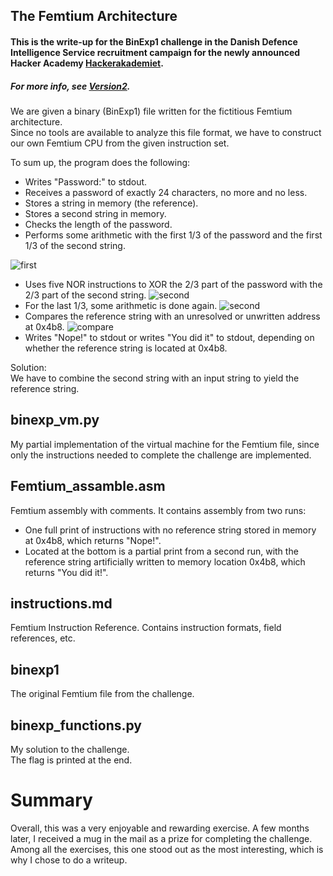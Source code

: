 ## The Femtium Architecture 
#### This is the write-up for the BinExp1 challenge in the Danish Defence Intelligence Service recruitment campaign for the newly announced Hacker Academy [Hackerakademiet]. 
##### For more info, see [Version2].


We are given a binary (BinExp1) file written for the fictitious Femtium architecture.  
Since no tools are available to analyze this file format, we have to construct our own Femtium CPU from the given instruction set.


To sum up, the program does the following:  
- Writes "Password:" to stdout.  
- Receives a password of exactly 24 characters, no more and no less.  
- Stores a string in memory (the reference).  
- Stores a second string in memory.  
- Checks the length of the password.  
- Performs some arithmetic with the first 1/3 of the password and the first 1/3 of the second string.

![first](https://i.ibb.co/Dfh7Sft/first-part.jpg)
- Uses five NOR instructions to XOR the 2/3 part of the password with the 2/3 part of the second string.
![second](https://i.ibb.co/BZt7DV8/second-part.jpg)
- For the last 1/3, some arithmetic is done again.
![second](https://i.ibb.co/510ZkKV/third-part.jpg)
- Compares the reference string with an unresolved or unwritten address at 0x4b8.
![compare](https://i.ibb.co/xCtJw0z/compare.jpg)
- Writes "Nope!" to stdout or writes "You did it" to stdout, depending on whether the reference string is located at 0x4b8.

Solution:  
We have to combine the second string with an input string to yield the reference string.

## binexp_vm.py 
My partial implementation of the virtual machine for the Femtium file, since only the instructions needed to complete the challenge are implemented.  

## Femtium_assamble.asm
Femtium assembly with comments. It contains assembly from two runs:  
- One full print of instructions with no reference string stored in memory at 0x4b8, which returns "Nope!".  
- Located at the bottom is a partial print from a second run, with the reference string artificially written to memory location 0x4b8, which returns "You did it!".  

## instructions.md
Femtium Instruction Reference. Contains instruction formats, field references, etc.  

## binexp1
The original Femtium file from the challenge.  

## binexp_functions.py
My solution to the challenge.  
The flag is printed at the end.  

# Summary
Overall, this was a very enjoyable and rewarding exercise. A few months later, I received a mug in the mail as a prize for completing the challenge.  Among all the exercises, this one stood out as the most interesting, which is why I chose to do a writeup. 

[Hackerakademiet]: https://hackerakademi.dk
[Version2]: https://www.version2.dk/artikel/forsvaret-er-paa-jagt-efter-hackere-til-specialenhed
